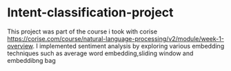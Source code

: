 # Intent-classification-project
This project was part of the course i took with corise https://corise.com/course/natural-language-processing/v2/module/week-1-overview. I implemented sentiment analysis by exploring various embedding techniques such as average word embedding,sliding window and embeddibng bag
